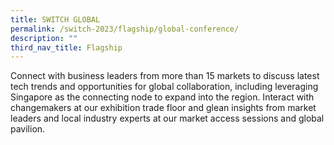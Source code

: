 ```yaml
---
title: SWITCH GLOBAL
permalink: /switch-2023/flagship/global-conference/
description: ""
third_nav_title: Flagship
---
```

Connect with business leaders from more than 15 markets to discuss latest tech trends and opportunities for global collaboration, including leveraging Singapore as the connecting node to expand into the region.
Interact with changemakers at our exhibition trade floor and glean insights from market leaders and local industry experts at our market access sessions and global pavilion.
